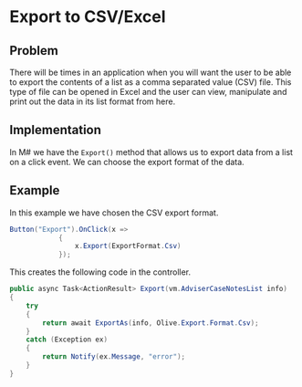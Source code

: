 # Export to CSV/Excel

## Problem

There will be times in an application when you will want the user to be able to export the contents of a list as a comma separated value (CSV) file.  This type of file can be opened in Excel and the user can view, manipulate and print out the data in its list format from here.

## Implementation

In M# we have the `Export()` method that allows us to export data from a list on a click event.  We can choose the export format of the data.

## Example

In this example we have chosen the CSV export format.

```csharp
Button("Export").OnClick(x =>
            {
                x.Export(ExportFormat.Csv)
            });
```

This creates the following code in the controller.

```csharp
public async Task<ActionResult> Export(vm.AdviserCaseNotesList info)
{
    try
    {
        return await ExportAs(info, Olive.Export.Format.Csv);
    }
    catch (Exception ex)
    {
        return Notify(ex.Message, "error");
    }
}
```
